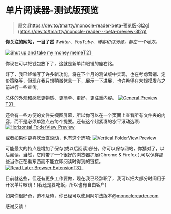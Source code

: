# 单片阅读器-测试版预览

> 原文:[https://dev.to/tmartty/monocle-reader-beta-预览版-3l2g](https://dev.to/tmartty/monocle-reader---beta-preview-3l2g)

**你关注的网站，一目了然**
*Twitter、YouTube、博客和订阅源，都在一个地方。*

[![Shut up and take my money meme](../Images/458bc9a8f5478ff2e46107131d620048.png)T2】](https://res.cloudinary.com/practicaldev/image/fetch/s--n8EJDZyy--/c_limit%2Cf_auto%2Cfl_progressive%2Cq_auto%2Cw_880/http://www.perusmart.com/wp-content/uploads/2015/07/shut_up_and_take_my_money_by_lolikips-d34yx16.png)

你现在可以把钱包放下了，这就是新单片眼镜的座右铭。

好了，我已经编写了许多新功能，将在下个月的测试版中实现，也在考虑营销、定价策略等，但现在我只想稍微休息一下，展示一下进展，也许希望在大规模发布之前进行一些宣传。

总体的外观和感觉更物质、更简单、更好、更注重内容。
[![General Preview](../Images/39ea9cb52348e07321cf20a450341b7e.png)T3】](https://res.cloudinary.com/practicaldev/image/fetch/s--BsaGi-7R--/c_limit%2Cf_auto%2Cfl_progressive%2Cq_auto%2Cw_880/https://i.imgur.com/4p0sj3u.jpg)

还会有一些方便的文件夹视图屏幕，所以你可以在一个页面上查看所有文件夹的内容，而不是必须单独点击每个提要。还有这个超紧凑的水平滚动选项:
[![Horizontal FolderView Preview](../Images/0502b3ac7f7b6b32d4037f097b9a2c72.png)](https://i.giphy.com/media/NTgjvhM8erSxpJgI4k/giphy.gif)

或者如果你更喜欢垂直滚动，也有这个选项:
[![Vertical FolderView Preview](../Images/ee9ee7a5bd04552adca4b1908a4548db.png)](https://res.cloudinary.com/practicaldev/image/fetch/s--d8NzFCFw--/c_limit%2Cf_auto%2Cfl_progressive%2Cq_auto%2Cw_880/https://i.imgur.com/yamaPae.jpg)

可能最大的特点是增加了保存(或以后阅读)部分，你可以保存网站，你猜对了，以后阅读。当然，它附带了一个很好的浏览器扩展(Chrome & Firefox ),可以保存那些当你正在看东西而不能立即阅读时得到的链接。
[![Read Later Browser Extension](../Images/74194557f0fe3166b089e7af142c4806.png)T3】](https://i.giphy.com/media/3ODiSd41Fms8eRqZ5i/giphy.gif)

目前就这些，但还有更多工作要做，现在我已经辞职了，我可以把大部分时间用于开发单片眼镜！(我还是要吃饭，所以也有自由客户)

如果你很好奇，迫不及待，你已经可以使用阿尔法版本@[monoclereader.com](https://monoclereader.com/)

感谢反馈！